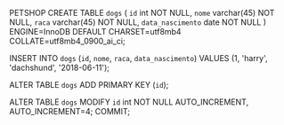 PETSHOP
  CREATE TABLE `dogs` (
  `id` int NOT NULL,
  `nome` varchar(45) NOT NULL,
  `raca` varchar(45) NOT NULL,
  `data_nascimento` date NOT NULL
) ENGINE=InnoDB DEFAULT CHARSET=utf8mb4 COLLATE=utf8mb4_0900_ai_ci;

INSERT INTO `dogs` (`id`, `nome`, `raca`, `data_nascimento`) VALUES
(1, 'harry', 'dachshund', '2018-06-11');

ALTER TABLE `dogs`
  ADD PRIMARY KEY (`id`);

ALTER TABLE `dogs`
  MODIFY `id` int NOT NULL AUTO_INCREMENT, AUTO_INCREMENT=4;
COMMIT;
